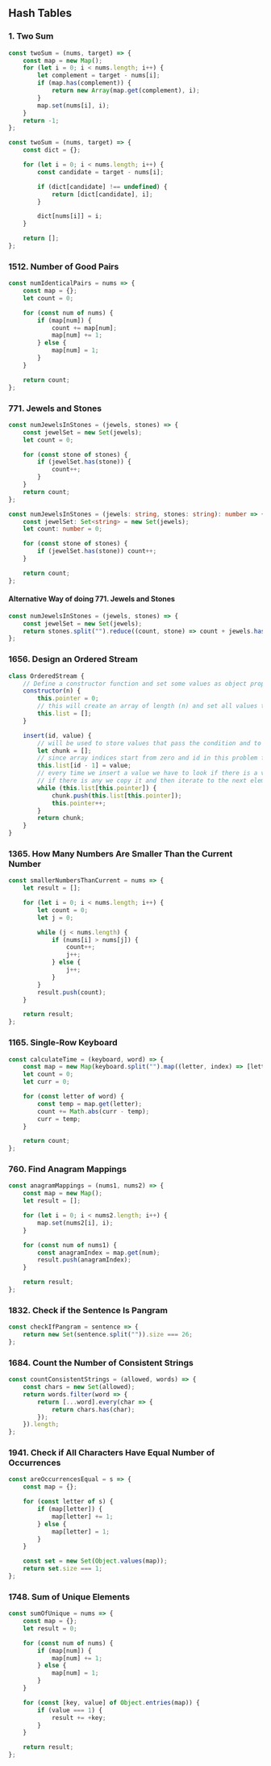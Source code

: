 ## Hash Tables

### 1. Two Sum

```javascript
const twoSum = (nums, target) => {
	const map = new Map();
	for (let i = 0; i < nums.length; i++) {
		let complement = target - nums[i];
		if (map.has(complement)) {
			return new Array(map.get(complement), i);
		}
		map.set(nums[i], i);
	}
	return -1;
};

const twoSum = (nums, target) => {
	const dict = {};

	for (let i = 0; i < nums.length; i++) {
		const candidate = target - nums[i];

		if (dict[candidate] !== undefined) {
			return [dict[candidate], i];
		}

		dict[nums[i]] = i;
	}

	return [];
};
```

### 1512. Number of Good Pairs

```javascript
const numIdenticalPairs = nums => {
	const map = {};
	let count = 0;

	for (const num of nums) {
		if (map[num]) {
			count += map[num];
			map[num] += 1;
		} else {
			map[num] = 1;
		}
	}

	return count;
};
```

### 771. Jewels and Stones

```javascript
const numJewelsInStones = (jewels, stones) => {
	const jewelSet = new Set(jewels);
	let count = 0;

	for (const stone of stones) {
		if (jewelSet.has(stone)) {
			count++;
		}
	}
	return count;
};
```

```typescript
const numJewelsInStones = (jewels: string, stones: string): number => {
	const jewelSet: Set<string> = new Set(jewels);
	let count: number = 0;

	for (const stone of stones) {
		if (jewelSet.has(stone)) count++;
	}

	return count;
};
```

#### Alternative Way of doing 771. Jewels and Stones

```javascript
const numJewelsInStones = (jewels, stones) => {
	const jewelSet = new Set(jewels);
	return stones.split("").reduce((count, stone) => count + jewels.has(stone), 0);
};
```

### 1656. Design an Ordered Stream

```javascript
class OrderedStream {
	// Define a constructor function and set some values as object properties to keep our data persistent between invocations
	constructor(n) {
		this.pointer = 0;
		// this will create an array of length (n) and set all values to 'undefined'
		this.list = [];
	}

	insert(id, value) {
		// will be used to store values that pass the condition and to be returned
		let chunk = [];
		// since array indices start from zero and id in this problem from 1 we need to decrement it
		this.list[id - 1] = value;
		// every time we insert a value we have to look if there is a value at the index (pointer) that should be returned
		// if there is any we copy it and then iterate to the next element until the condition is no longer true
		while (this.list[this.pointer]) {
			chunk.push(this.list[this.pointer]);
			this.pointer++;
		}
		return chunk;
	}
}
```

### 1365. How Many Numbers Are Smaller Than the Current Number

```javascript
const smallerNumbersThanCurrent = nums => {
	let result = [];

	for (let i = 0; i < nums.length; i++) {
		let count = 0;
		let j = 0;

		while (j < nums.length) {
			if (nums[i] > nums[j]) {
				count++;
				j++;
			} else {
				j++;
			}
		}
		result.push(count);
	}

	return result;
};
```

### 1165. Single-Row Keyboard

```javascript
const calculateTime = (keyboard, word) => {
	const map = new Map(keyboard.split("").map((letter, index) => [letter, index]));
	let count = 0;
	let curr = 0;

	for (const letter of word) {
		const temp = map.get(letter);
		count += Math.abs(curr - temp);
		curr = temp;
	}

	return count;
};
```

### 760. Find Anagram Mappings

```javascript
const anagramMappings = (nums1, nums2) => {
	const map = new Map();
	let result = [];

	for (let i = 0; i < nums2.length; i++) {
		map.set(nums2[i], i);
	}

	for (const num of nums1) {
		const anagramIndex = map.get(num);
		result.push(anagramIndex);
	}

	return result;
};
```

### 1832. Check if the Sentence Is Pangram

```javascript
const checkIfPangram = sentence => {
	return new Set(sentence.split("")).size === 26;
};
```

### 1684. Count the Number of Consistent Strings

```javascript
const countConsistentStrings = (allowed, words) => {
	const chars = new Set(allowed);
	return words.filter(word => {
		return [...word].every(char => {
			return chars.has(char);
		});
	}).length;
};
```

### 1941. Check if All Characters Have Equal Number of Occurrences

```javascript
const areOccurrencesEqual = s => {
	const map = {};

	for (const letter of s) {
		if (map[letter]) {
			map[letter] += 1;
		} else {
			map[letter] = 1;
		}
	}

	const set = new Set(Object.values(map));
	return set.size === 1;
};
```

### 1748. Sum of Unique Elements

```javascript
const sumOfUnique = nums => {
	const map = {};
	let result = 0;

	for (const num of nums) {
		if (map[num]) {
			map[num] += 1;
		} else {
			map[num] = 1;
		}
	}

	for (const [key, value] of Object.entries(map)) {
		if (value === 1) {
			result += +key;
		}
	}

	return result;
};
```
